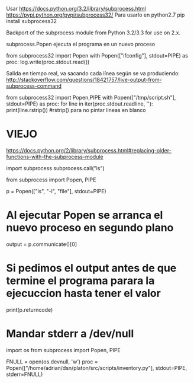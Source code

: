 Usar https://docs.python.org/3.2/library/subprocess.html
https://pypi.python.org/pypi/subprocess32/
Para usarlo en python2.7
pip install subprocess32

Backport of the subprocess module from Python 3.2/3.3 for use on 2.x.


subprocess.Popen
  ejecuta el programa en un nuevo proceso

from subprocess32 import Popen
with Popen(["ifconfig"], stdout=PIPE) as proc:
    log.write(proc.stdout.read())



Salida en tiempo real, va sacando cada línea según se va produciendo:
http://stackoverflow.com/questions/18421757/live-output-from-subprocess-command

from subprocess32 import Popen,PIPE
with Popen(["/tmp/script.sh"], stdout=PIPE) as proc:
  for line in iter(proc.stdout.readline, ''):
    print(line.rstrip()) #rstrip() para no pintar lineas en blanco



# VIEJO #
https://docs.python.org/2/library/subprocess.html#replacing-older-functions-with-the-subprocess-module

import subprocess
subprocess.call("ls")



from subprocess import Popen, PIPE

p = Popen(["ls", "-l", "file"], stdout=PIPE)
# Al ejecutar Popen se arranca el nuevo proceso en segundo plano

output = p.communicate()[0]
# Si pedimos el output antes de que termine el programa parara la ejecuccion hasta tener el valor

print(p.returncode)


# Mandar stderr a /dev/null
import os
from subprocess import Popen, PIPE

FNULL = open(os.devnull, 'w')
proc = Popen(["/home/adrian/dsn/platon/src/scripts/inventory.py"], stdout=PIPE, stderr=FNULL)

